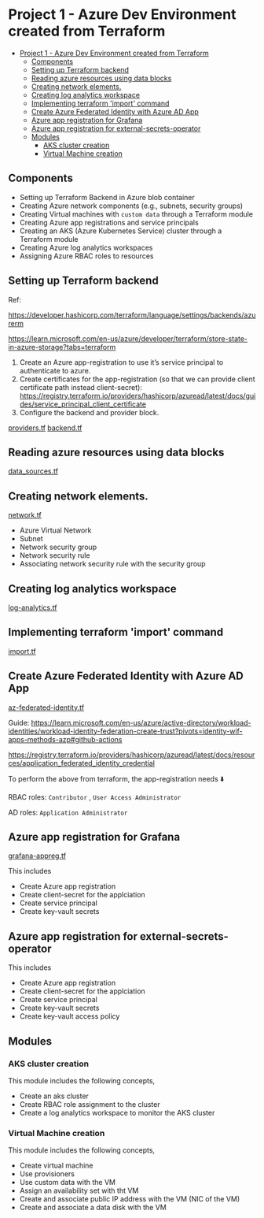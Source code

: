 # Project 1 - Azure Dev Environment created from Terraform

- [Project 1 - Azure Dev Environment created from Terraform](#project-1---azure-dev-environment-created-from-terraform)
  - [Components](#components)
  - [Setting up Terraform backend](#setting-up-terraform-backend)
  - [Reading azure resources using data blocks](#reading-azure-resources-using-data-blocks)
  - [Creating network elements.](#creating-network-elements)
  - [Creating log analytics workspace](#creating-log-analytics-workspace)
  - [Implementing terraform 'import' command](#implementing-terraform-import-command)
  - [Create Azure Federated Identity with Azure AD App](#create-azure-federated-identity-with-azure-ad-app)
  - [Azure app registration for Grafana](#azure-app-registration-for-grafana)
  - [Azure app registration for external-secrets-operator](#azure-app-registration-for-external-secrets-operator)
  - [Modules](#modules)
    - [AKS cluster creation](#aks-cluster-creation)
    - [Virtual Machine creation](#virtual-machine-creation)



## Components

- Setting up Terraform Backend in Azure blob container
- Creating Azure network components (e.g., subnets, security groups)
- Creating Virtual machines with `custom data` through a Terraform module
- Creating Azure app registrations and service principals
- Creating an AKS (Azure Kubernetes Service) cluster through a Terraform module
- Creating Azure log analytics workspaces
- Assigning Azure RBAC roles to resources


## Setting up Terraform backend

Ref: 

https://developer.hashicorp.com/terraform/language/settings/backends/azurerm

https://learn.microsoft.com/en-us/azure/developer/terraform/store-state-in-azure-storage?tabs=terraform

1. Create an Azure app-registration to use it’s service principal to authenticate to azure.
2. Create certificates for the app-registration (so that we can provide client certificate path instead client-secret):
https://registry.terraform.io/providers/hashicorp/azuread/latest/docs/guides/service_principal_client_certificate
3. Configure the backend and provider block.

[providers.tf](tf-azure/providers.tf)
[backend.tf](tf-azure/backend.tf)


## Reading azure resources using data blocks

[data_sources.tf](tf-azure/data_sources.tf)


## Creating network elements.

[network.tf](tf-azure/network.tf)

- Azure Virtual Network
- Subnet
- Network security group
- Network security rule
- Associating network security rule with the security group

## Creating log analytics workspace

[log-analytics.tf](tf-azure/log-analytics.tf)


## Implementing terraform 'import' command

[import.tf](tf-azure/import.tf)


## Create Azure Federated Identity with Azure AD App

[az-federated-identity.tf](tf-azure/az-federated-identity.tf)


Guide:
https://learn.microsoft.com/en-us/azure/active-directory/workload-identities/workload-identity-federation-create-trust?pivots=identity-wif-apps-methods-azp#github-actions

https://registry.terraform.io/providers/hashicorp/azuread/latest/docs/resources/application_federated_identity_credential

To perform the above from terraform, the app-registration needs :arrow_down:

RBAC roles: `Contributor` , `User Access Administrator`

AD roles: `Application Administrator`


## Azure app registration for Grafana

[grafana-appreg.tf](tf-azure/grafana-appreg.tf)

This includes
- Create Azure app registration
- Create client-secret for the applciation
- Create service principal
- Create key-vault secrets


## Azure app registration for external-secrets-operator

This includes

- Create Azure app registration
- Create client-secret for the applciation
- Create service principal
- Create key-vault secrets
- Create key-vault access policy


## Modules

### AKS cluster creation

This module includes the following concepts,

- Create an aks cluster
- Create RBAC role assignment to the cluster
- Create a log analytics workspace to monitor the AKS cluster

### Virtual Machine creation

This module includes the following concepts,

- Create virtual machine
- Use provisioners
- Use custom data with the VM
- Assign an availability set with tht VM
- Create and associate public IP address with the VM (NIC of the VM)
- Create and associate a data disk with the VM